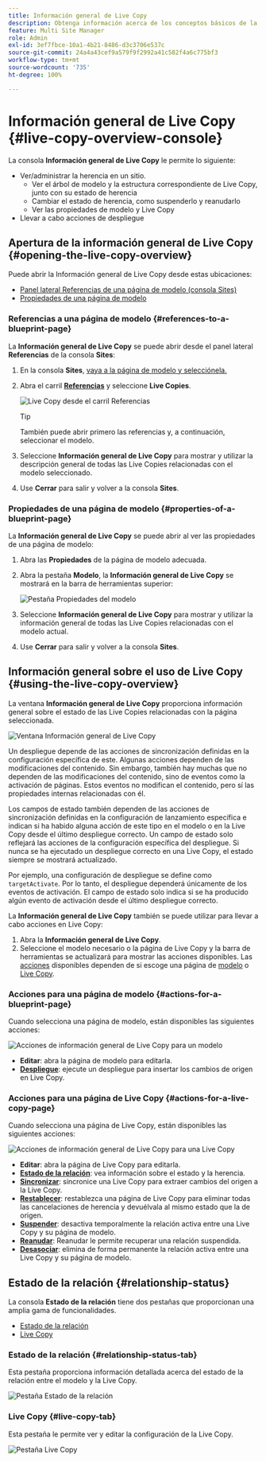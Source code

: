 ```yaml
---
title: Información general de Live Copy
description: Obtenga información acerca de los conceptos básicos de la consola de información general de Live Copy para comprender enseguida el estado de las Live Copies y sincronizar el contenido.
feature: Multi Site Manager
role: Admin
exl-id: 3ef7fbce-10a1-4b21-8486-d3c3706e537c
source-git-commit: 24a4a43cef9a579f9f2992a41c582f4a6c775bf3
workflow-type: tm+mt
source-wordcount: '735'
ht-degree: 100%

---
```


# Información general de Live Copy {#live-copy-overview-console}

La consola **Información general de Live Copy** le permite lo siguiente:

* Ver/administrar la herencia en un sitio.
   * Ver el árbol de modelo y la estructura correspondiente de Live Copy, junto con su estado de herencia
   * Cambiar el estado de herencia, como suspenderlo y reanudarlo
   * Ver las propiedades de modelo y Live Copy
* Llevar a cabo acciones de despliegue

## Apertura de la información general de Live Copy {#opening-the-live-copy-overview}

Puede abrir la Información general de Live Copy desde estas ubicaciones:

* [Panel lateral Referencias de una página de modelo (consola Sites)](#opening-live-copy-overview-references-for-a-blueprint-page)
* [Propiedades de una página de modelo](#opening-live-copy-overview-properties-of-a-blueprint-page)

### Referencias a una página de modelo {#references-to-a-blueprint-page}

La **Información general de Live Copy** se puede abrir desde el panel lateral **Referencias** de la consola **Sites**:

1. En la consola **Sites**, [vaya a la página de modelo y selecciónela.](/help/sites-cloud/authoring/getting-started/basic-handling.md#viewing-and-selecting-resources)
1. Abra el carril **[Referencias](/help/sites-cloud/authoring/getting-started/basic-handling.md#references)** y seleccione **Live Copies**.

   ![Live Copy desde el carril Referencias](../assets/live-copy-references.png)

   >[!TIP]
   >
   >También puede abrir primero las referencias y, a continuación, seleccionar el modelo.

1. Seleccione **Información general de Live Copy** para mostrar y utilizar la descripción general de todas las Live Copies relacionadas con el modelo seleccionado.
1. Use **Cerrar** para salir y volver a la consola **Sites**.

### Propiedades de una página de modelo {#properties-of-a-blueprint-page}

La **Información general de Live Copy** se puede abrir al ver las propiedades de una página de modelo:

1. Abra las **Propiedades** de la página de modelo adecuada.
1. Abra la pestaña **Modelo**, la **Información general de Live Copy** se mostrará en la barra de herramientas superior:

   ![Pestaña Propiedades del modelo](../assets/live-copy-blueprint-tab.png)

1. Seleccione **Información general de Live Copy** para mostrar y utilizar la información general de todas las Live Copies relacionadas con el modelo actual.

1. Use **Cerrar** para salir y volver a la consola **Sites**.

## Información general sobre el uso de Live Copy {#using-the-live-copy-overview}

La ventana **Información general de Live Copy** proporciona información general sobre el estado de las Live Copies relacionadas con la página seleccionada.

![Ventana Información general de Live Copy](../assets/live-copy-overview.png)

Un despliegue depende de las acciones de sincronización definidas en la configuración específica de este. Algunas acciones dependen de las modificaciones del contenido. Sin embargo, también hay muchas que no dependen de las modificaciones del contenido, sino de eventos como la activación de páginas. Estos eventos no modifican el contenido, pero sí las propiedades internas relacionadas con él.

Los campos de estado también dependen de las acciones de sincronización definidas en la configuración de lanzamiento específica e indican si ha habido alguna acción de este tipo en el modelo o en la Live Copy desde el último despliegue correcto. Un campo de estado solo reflejará las acciones de la configuración específica del despliegue. Si nunca se ha ejecutado un despliegue correcto en una Live Copy, el estado siempre se mostrará actualizado.

Por ejemplo, una configuración de despliegue se define como `targetActivate`. Por lo tanto, el despliegue dependerá únicamente de los eventos de activación. El campo de estado solo indica si se ha producido algún evento de activación desde el último despliegue correcto.

La **Información general de Live Copy** también se puede utilizar para llevar a cabo acciones en Live Copy:

1. Abra la **Información general de Live Copy**.
1. Seleccione el modelo necesario o la página de Live Copy y la barra de herramientas se actualizará para mostrar las acciones disponibles. Las [acciones](overview.md#terms-used) disponibles dependen de si escoge una página de [modelo](#actions-for-a-blueprint-page) o [Live Copy](#actions-for-a-live-copy-page).

### Acciones para una página de modelo {#actions-for-a-blueprint-page}

Cuando selecciona una página de modelo, están disponibles las siguientes acciones:

![Acciones de información general de Live Copy para un modelo](../assets/live-copy-overview-actions-blueprint.png)

* **Editar**: abra la página de modelo para editarla.
* **[Despliegue](overview.md#rollout-and-synchronize)**: ejecute un despliegue para insertar los cambios de origen en Live Copy.

### Acciones para una página de Live Copy {#actions-for-a-live-copy-page}

Cuando selecciona una página de Live Copy, están disponibles las siguientes acciones:

![Acciones de información general de Live Copy para una Live Copy](../assets/live-copy-overview-actions.png)

* **Editar**: abra la página de Live Copy para editarla.
* **[Estado de la relación](#relationship-status)**: vea información sobre el estado y la herencia.
* **[Sincronizar](overview.md#rollout-and-synchronize)**: sincronice una Live Copy para extraer cambios del origen a la Live Copy.
* **[Restablecer](creating-live-copies.md#resetting-a-live-copy-page)**: restablezca una página de Live Copy para eliminar todas las cancelaciones de herencia y devuélvala al mismo estado que la de origen.
* **[Suspender](overview.md#suspending-and-cancelling-inheritance-and-synchronization)**: desactiva temporalmente la relación activa entre una Live Copy y su página de modelo.
* **[Reanudar](creating-live-copies.md#resuming-inheritance-for-a-page)**: Reanudar le permite recuperar una relación suspendida.
* **[Desasociar](overview.md#detaching-a-live-copy)**: elimina de forma permanente la relación activa entre una Live Copy y su página de modelo.

## Estado de la relación {#relationship-status}

La consola **Estado de la relación** tiene dos pestañas que proporcionan una amplia gama de funcionalidades.

* [Estado de la relación](#relationship-status-tab)
* [Live Copy   ](#live-copy-tab)

### Estado de la relación {#relationship-status-tab}

Esta pestaña proporciona información detallada acerca del estado de la relación entre el modelo y la Live Copy.

![Pestaña Estado de la relación](../assets/live-copy-relationship-status.png)

### Live Copy    {#live-copy-tab}

Esta pestaña le permite ver y editar la configuración de la Live Copy.

![Pestaña Live Copy](../assets/live-copy-relationship-status-live-copy.png)
